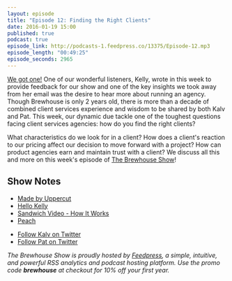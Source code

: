 ```yaml
---
layout: episode
title: "Episode 12: Finding the Right Clients"
date: 2016-01-19 15:00
published: true
podcast: true
episode_link: http://podcasts-1.feedpress.co/13375/Episode-12.mp3
episode_length: "00:49:25"
episode_seconds: 2965
---
```


[We got one!](https://www.youtube.com/watch?v=k4SUl69RFJ8) One of our wonderful listeners, Kelly, wrote in this week to provide feedback for our show and one of the key insights we took away from her email was the desire to hear more about running an agency. Though Brewhouse is only 2 years old, there is more than a decade of combined client services experience and wisdom to be shared by both Kalv and Pat. This week, our dynamic due tackle one of the toughest questions facing client services agencies: how do you find the right clients?

<!-- break -->

What characteristics do we look for in a client? How does a client's reaction to our pricing affect our decision to move forward with a project? How can product agencies earn and maintain trust with a client? We discuss all this and more on this week's episode of [The Brewhouse Show][TBS]!

## Show Notes

- [Made by Uppercut](http://www.madebyuppercut.com)
- [Hello Kelly](http://hellokelly.bandcamp.com)
- [Sandwich Video - How It Works](http://sandwichvideo.com/how-it-works/)
- [Peach](http://peach.cool)

<ul>
  <li><a href="http://twitter.com/kalv">Follow Kalv on Twitter</a></li>
  <li><a href="http://twitter.com/patdryburgh">Follow Pat on Twitter</a></li>
</ul>

*The Brewhouse Show is proudly hosted by [Feedpress][FP], a simple, intuitive, and powerful RSS analytics and podcast hosting platform. Use the promo code **brewhouse** at checkout for 10% off your first year.*

[FP]: http://feed.press
[TBS]: http://brewhouse.io/show/
